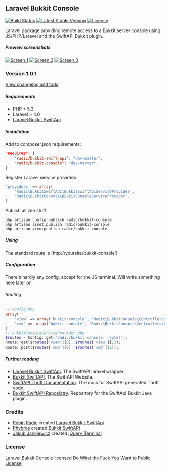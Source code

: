 ## Laravel Bukkit Console
[![Build Status](https://travis-ci.org/RobinRadic/bukkit-console.svg?branch=master)](https://travis-ci.org/RobinRadic/bukkit-console)
[![Latest Stable Version](https://poser.pugx.org/radic/bukkit-console/v/stable.svg)](https://packagist.org/packages/radic/bukkit-console)
[![License](https://poser.pugx.org/radic/bukkit-console/license.svg)](https://packagist.org/packages/radic/bukkit-console)

Laravel package providing remote access to a Bukkit server console using JS/PHP/Laravel and the SwiftAPI Bukkit plugin.


##### Preview screenshots
[![Screen 1](http://i.imgur.com/uEkDzmgs.jpg)](https://github.com/RobinRadic/laravel-bukkit-console/raw/master/ss1.jpg)
[![Screen 2](http://i.imgur.com/D4nUPY3s.jpg)](https://github.com/RobinRadic/laravel-bukkit-console/raw/master/ss2.jpg)
[![Screen 3](http://i.imgur.com/SMLPHf5s.jpg)](https://github.com/RobinRadic/laravel-bukkit-console/raw/master/ss3.jpg)


### Version 1.0.1
[View changelog and todo](https://github.com/RobinRadic/laravel-bukkit-console/blob/master/changelog.md)

##### Requirements
- PHP > 5.3 
- Laravel > 4.0
- [Laravel Bukkit SwiftApi](https://github.com/RobinRadic/laravel-bukkit-swiftapi)


##### Installation
Add to composer.json requirements:
```JSON
"requires": {
    "radic/bukkit-swift-api": "dev-master",
    "radic/bukkit-console": "dev-master",
}
```

Register Laravel service providers:
```php
'providers' => array(
    'Radic\BukkitSwiftApi\BukkitSwiftApiServiceProvider',
    'Radic\BukkitConsole\BukkitConsoleServiceProvider',
)
```

Publish all zeh stuff:
```Batchfile
php artisan config:publish radic/bukkit-console
php artisan asset:publish radic/bukkit-console
php artisan view:publish radic/bukkit-console
```

##### Using
The standard route is (http://yoursite/bukkit-console')

##### Configuration
There's hardly any config, accept for the JS terminal. Will write something here later on

###### Routing
```php
// config.php
array(
    'view' => array('bukkit-console', 'Radic\BukkitConsole\Controllers\ConsoleController@index'),
    'cmd' => array('bukkit-console', 'Radic\BukkitConsole\Controllers\ConsoleController@cmd')
)
// BukkitConsoleServiceProvider.php
$routes = Config::get('radic/bukkit-console::routes');
Route::get($routes['view'][0], $routes['view'][1]);
Route::post($routes['cmd'][0], $routes['cmd'][1]);
```


##### Further reading
- [Laravel Bukkit SwiftApi](https://github.com/RobinRadic/laravel-bukkit-swiftapi). The SwiftAPI laravel wrapper
- [Bukkit SwiftAPI](http://dev.bukkit.org/bukkit-plugins/swiftapi). The SwiftAPI Website.
- [SwiftAPI Thrift Documentation](http://willwarren.com/docs/swiftapi/latest/). The docs for SwiftAPI generated Thrift code.
- [Bukkit SwiftAPI Reposiotry](https://bitbucket.org/phybros/swiftapi). Repository for the SwiftApi Bukkit Java plugin.

### Credits
- [Robin Radic](https://github.com/RobinRadic) created [Laravel Bukkit SwiftApi](https://github.com/RobinRadic/laravel-bukkit-swiftapi)
- [Phybros](http://dev.bukkit.org/profiles/phybros) created [Bukkit SwiftAPI](http://dev.bukkit.org/bukkit-plugins/swiftapi)
- [Jakub Jankiewicz](http://jcubic.pl) created [jQuery Terminal](http://terminal.jcubic.pl)

### License
Laravel Bukkit Console licensed [Do What the Fuck You Want to Public License](http://www.wtfpl.net/)